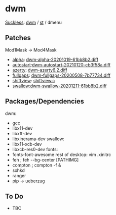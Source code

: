 # dwm
[Suckless](https://suckless.org): [dwm](https://github.com/MatthiasBenaets/dwm) / [st](https://github.com/MatthiasBenaets/st) / dmenu
## Patches
Mod1Mask -> Mod4Mask
- [alpha](https://dwm.suckless.org/patches/alpha/): [dwm-alpha-20201019-61bb8b2.diff](https://dwm.suckless.org/patches/alpha/dwm-alpha-20201019-61bb8b2.diff)
- [autostart](https://dwm.suckless.org/patches/autostart):[dwm-autostart-20210120-cb3f58a.diff](https://dwm.suckless.org/patches/autostart/dwm-autostart-20210120-cb3f58a.diff)
- [azerty](https://dwm.suckless.org/patches/azerty/): [dwm-azerty6.2.diff](https://dwm.suckless.org/patches/azerty/dwm-azerty6.2.diff)
- [fullgaps](https://dwm.suckless.org/patches/fullgaps): [dwm-fullgaps-20200508-7b77734.diff](https://dwm.suckless.org/patches/fullgaps/dwm-fullgaps-20200508-7b77734.diff)
- [shiftview](https://dwm.suckless.org/patches/nextprev): [shiftview.c](https://lists.suckless.org/dev/att-7590/shiftview.c)
- [swallow](https://dwm.suckless.org/patches/swallow):[dwm-swallow-20201211-61bb8b2.diff](https://dwm.suckless.org/patches/swallow/dwm-swallow-20201211-61bb8b2.diff)
## Packages/Dependencies
dwm:
- gcc
- libx11-dev
- libxft-dev
- libxinerama-dev 
swallow:
- libx11-xcb-dev
- libxcb-res0-dev
fonts:
- fonts-font-awesome
rest of desktop:	vim .xinitrc
- feh		;	feh --bg-center [PATHIMG]
- compton	;	compton -f &
- sxhkd
- ranger
- pip -> ueberzug
## To Do
- TBC


